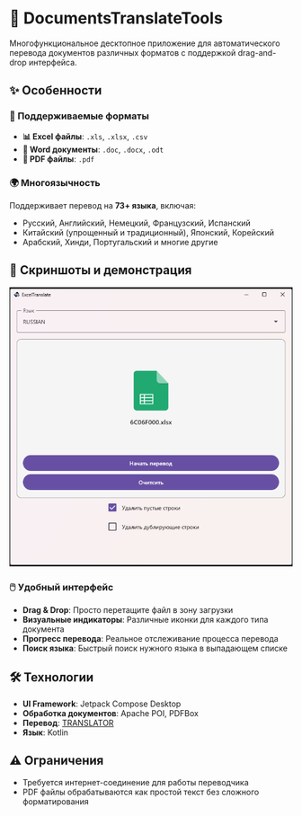 # 📄 DocumentsTranslateTools

Многофункциональное десктопное приложение для автоматического перевода документов различных форматов с поддержкой drag-and-drop интерфейса.

## ✨ Особенности

### 🎯 Поддерживаемые форматы
- **📊 Excel файлы**: `.xls`, `.xlsx`, `.csv` 
- **📝 Word документы**: `.doc`, `.docx`, `.odt` 
- **📄 PDF файлы**: `.pdf` 

### 🌍 Многоязычность
Поддерживает перевод на **73+ языка**, включая:
- Русский, Английский, Немецкий, Французский, Испанский
- Китайский (упрощенный и традиционный), Японский, Корейский
- Арабский, Хинди, Португальский и многие другие

## 📸 Скриншоты и демонстрация

<img src="MainScreen.png" width="650" alt="Превью 2" />

### 🖱️ Удобный интерфейс
- **Drag & Drop**: Просто перетащите файл в зону загрузки 
- **Визуальные индикаторы**: Различные иконки для каждого типа документа 
- **Прогресс перевода**: Реальное отслеживание процесса перевода 
- **Поиск языка**: Быстрый поиск нужного языка в выпадающем списке 


## 🛠️ Технологии

- **UI Framework**: Jetpack Compose Desktop 
- **Обработка документов**: Apache POI, PDFBox 
- **Перевод**: [TRANSLATOR](https://github.com/therealbush/translator)
- **Язык**: Kotlin 


## ⚠️ Ограничения

- Требуется интернет-соединение для работы переводчика
- PDF файлы обрабатываются как простой текст без сложного форматирования



